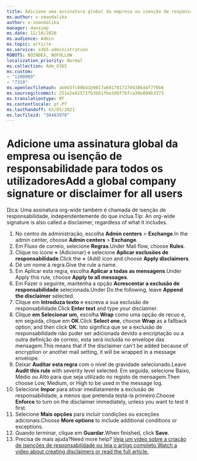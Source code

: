 ```yaml
---
title: Adicione uma assinatura global da empresa ou isenção de responsabilidade para todos os utilizadores
ms.author: v-smandalika
author: v-smandalika
manager: dansimp
ms.date: 12/18/2020
ms.audience: Admin
ms.topic: article
ms.service: o365-administration
ROBOTS: NOINDEX, NOFOLLOW
localization_priority: Normal
ms.collection: Adm_O365
ms.custom:
- "1200009"
- "7310"
ms.openlocfilehash: ab0d3fc80b41b9017a6917817270438644f770b8
ms.sourcegitcommit: 251e2e82571fb3bb1fbe3dbf7bfca30e004b3373
ms.translationtype: MT
ms.contentlocale: pt-PT
ms.lasthandoff: 03/05/2021
ms.locfileid: "50483970"
---
```

# <a name="add-a-global-company-signature-or-disclaimer-for-all-users"></a><span data-ttu-id="f0ba6-102">Adicione uma assinatura global da empresa ou isenção de responsabilidade para todos os utilizadores</span><span class="sxs-lookup"><span data-stu-id="f0ba6-102">Add a global company signature or disclaimer for all users</span></span>

<span data-ttu-id="f0ba6-103">Dica: Uma assinatura org-wide também é chamada de isenção de responsabilidade, independentemente do que inclua.</span><span class="sxs-lookup"><span data-stu-id="f0ba6-103">Tip: An org-wide signature is also called a disclaimer, regardless of what it includes.</span></span>

1. <span data-ttu-id="f0ba6-104">No centro de administração, escolha **Admin centers**  >  **Exchange**.</span><span class="sxs-lookup"><span data-stu-id="f0ba6-104">In the admin center, choose **Admin centers** > **Exchange**.</span></span>
2. <span data-ttu-id="f0ba6-105">Em Fluxo de correio, selecione **Regras**.</span><span class="sxs-lookup"><span data-stu-id="f0ba6-105">Under Mail flow, choose **Rules**.</span></span>
3. <span data-ttu-id="f0ba6-106">Clique no ícone **+** (Adicionar) e selecione **Aplicar exclusões de responsabilidade**.</span><span class="sxs-lookup"><span data-stu-id="f0ba6-106">Click the **+** (Add) icon and choose **Apply disclaimers**.</span></span>
4. <span data-ttu-id="f0ba6-107">Dê um nome à regra.</span><span class="sxs-lookup"><span data-stu-id="f0ba6-107">Give the rule a name.</span></span>
5. <span data-ttu-id="f0ba6-108">Em Aplicar esta regra, escolha **Aplicar a todas as mensagens**.</span><span class="sxs-lookup"><span data-stu-id="f0ba6-108">Under Apply this rule, choose **Apply to all messages**.</span></span>
6. <span data-ttu-id="f0ba6-109">Em Fazer o seguinte, mantenha a opção **Acrescentar a exclusão de responsabilidade** selecionada.</span><span class="sxs-lookup"><span data-stu-id="f0ba6-109">Under Do the following, leave **Append the disclaimer** selected.</span></span>
7. <span data-ttu-id="f0ba6-110">Clique em **Introduza texto** e escreva a sua exclusão de responsabilidade.</span><span class="sxs-lookup"><span data-stu-id="f0ba6-110">Click **Enter text** and type your disclaimer.</span></span>
8. <span data-ttu-id="f0ba6-111">Clique **em Selecionar um,** escolha **Wrap** como uma opção de recuo e, em seguida, clique em **OK**.</span><span class="sxs-lookup"><span data-stu-id="f0ba6-111">Click **Select one**, choose **Wrap** as a fallback option, and then click **OK**.</span></span> <span data-ttu-id="f0ba6-112">Isto significa que se a exclusão de responsabilidade não puder ser adicionada devido a encriptação ou a outra definição de correio, esta será incluída no envelope das mensagem.</span><span class="sxs-lookup"><span data-stu-id="f0ba6-112">This means that if the disclaimer can't be added because of encryption or another mail setting, it will be wrapped in a message envelope.</span></span>
9. <span data-ttu-id="f0ba6-113">Deixar **Auditar esta regra** com o nível de gravidade selecionado.</span><span class="sxs-lookup"><span data-stu-id="f0ba6-113">Leave **Audit this rule** with severity level selected.</span></span> <span data-ttu-id="f0ba6-114">Em seguida, selecione Baixo, Médio ou Alto para que seja utilizado no registo de mensagem.</span><span class="sxs-lookup"><span data-stu-id="f0ba6-114">Then choose Low, Medium, or High to be used in the message log.</span></span>
10. <span data-ttu-id="f0ba6-115">Selecione **Impor** para ativar imediatamente a exclusão de responsabilidade, a menos que pretenda testá-la primeiro.</span><span class="sxs-lookup"><span data-stu-id="f0ba6-115">Choose **Enforce** to turn on the disclaimer immediately, unless you want to test it first.</span></span>
11. <span data-ttu-id="f0ba6-116">Selecione **Mais opções** para incluir condições ou exceções adicionais.</span><span class="sxs-lookup"><span data-stu-id="f0ba6-116">Choose **More options** to include additional conditions or exceptions.</span></span>
12. <span data-ttu-id="f0ba6-117">Quando terminar, clique em **Guardar**.</span><span class="sxs-lookup"><span data-stu-id="f0ba6-117">When finished, click **Save**.</span></span>
13. <span data-ttu-id="f0ba6-118">Precisa de mais ajuda?</span><span class="sxs-lookup"><span data-stu-id="f0ba6-118">Need more help?</span></span> [<span data-ttu-id="f0ba6-119">Veja um vídeo sobre a criação de isenções de responsabilidade ou leia o artigo completo.</span><span class="sxs-lookup"><span data-stu-id="f0ba6-119">Watch a video about creating disclaimers or read the full article.</span></span>](https://support.office.com/article/2d75860f-c527-4352-a7f6-73eba54c0c72?wt.mc_id=Chat_GlobalSignature)